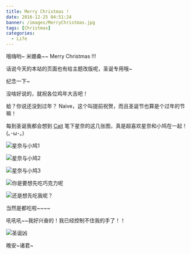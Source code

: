 ```yaml
---
title: Merry Christmas !
date: 2016-12-25 04:51:24
banner: /images/MerryChristmas.jpg
tags: [Christmas]
categories:
  - Life
---
```


哦嗨哟~ 米娜桑~~  Merry Christmas !!!

话说今天的本站的页面也有给主题改版呢，圣诞专用哦~

纪念一下~

没啥好说的，就祝各位鸡年大吉吧！

蛤？你说还没到过年？ Naive，这个叫提前祝贺，而且圣诞节也算是个过年的节嘛！

每到圣诞我都会想到 [Cait](http://www.pixiv.net/member.php?id=573302) 笔下星奈的这几张图，真是超喜欢星奈和小鸠在一起！ (｡･ω･｡)



![星奈与小鸠1](./星奈与小鸠1.jpg)

![星奈与小鸠2](./星奈与小鸠2.jpg)

![星奈与小鸠3](./星奈与小鸠3.jpg)

![你是要想先吃巧克力呢](./星奈爱心巧克力.jpg)

![还是想先吃我呢？](./星奈圣诞躺.jpg)

当然是都吃啦~~~~

吼吼吼~~我好兴奋的！我已经控制不住我的手了！！

![圣诞凶](./圣诞凶.jpg)

晚安~诸君~

